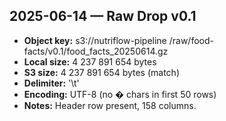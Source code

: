 ## 2025-06-14 — Raw Drop v0.1

* **Object key:** s3://nutriflow-pipeline /raw/food-facts/v0.1/food_facts_20250614.gz  
* **Local size:** 4 237 891 654 bytes  
* **S3 size:**    4 237 891 654 bytes (match)  
* **Delimiter:**  '\t'  
* **Encoding:**   UTF-8 (no � chars in first 50 rows)  
* **Notes:** Header row present, 158 columns.
